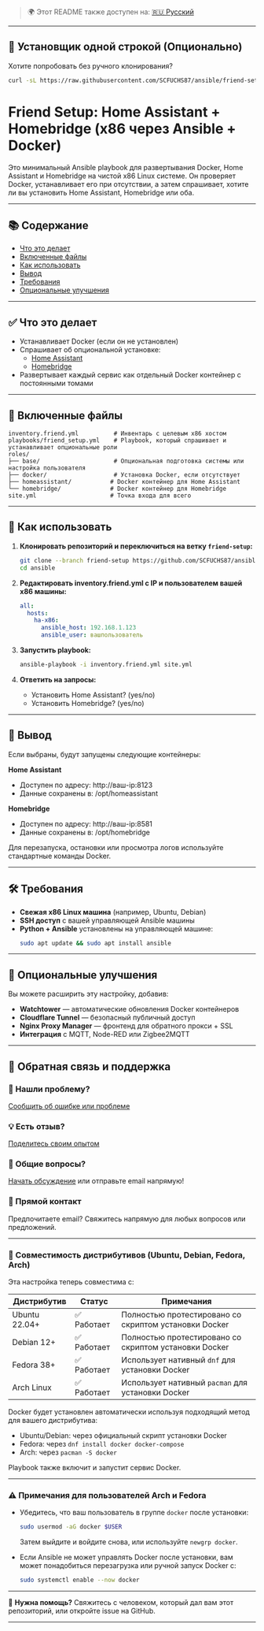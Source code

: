 
> 🌍 Этот README также доступен на: [🇷🇺 Русский](translations/ru/readme.friendsetup.ru.md)

---

## 🧩 Установщик одной строкой (Опционально)

Хотите попробовать без ручного клонирования?

```bash
curl -sL https://raw.githubusercontent.com/SCFUCHS87/ansible/friend-setup/install_friend_setup.sh | bash
```

# Friend Setup: Home Assistant + Homebridge (x86 через Ansible + Docker)

Это минимальный Ansible playbook для развертывания Docker, Home Assistant и Homebridge на чистой x86 Linux системе. Он проверяет Docker, устанавливает его при отсутствии, а затем спрашивает, хотите ли вы установить Home Assistant, Homebridge или оба.

---

## 📚 Содержание
- [Что это делает](#что-это-делает)
- [Включенные файлы](#включенные-файлы)
- [Как использовать](#как-использовать)
- [Вывод](#вывод)
- [Требования](#требования)
- [Опциональные улучшения](#опциональные-улучшения)

---

## ✅ Что это делает

- Устанавливает Docker (если он не установлен)
- Спрашивает об опциональной установке:
  - [Home Assistant](https://www.home-assistant.io/)
  - [Homebridge](https://homebridge.io/)
- Развертывает каждый сервис как отдельный Docker контейнер с постоянными томами

---

## 📁 Включенные файлы

```
inventory.friend.yml          # Инвентарь с целевым x86 хостом
playbooks/friend_setup.yml    # Playbook, который спрашивает и устанавливает опциональные роли
roles/
├── base/                     # Опциональная подготовка системы или настройка пользователя
├── docker/                   # Установка Docker, если отсутствует
├── homeassistant/           # Docker контейнер для Home Assistant
└── homebridge/              # Docker контейнер для Homebridge
site.yml                     # Точка входа для всего
```

---

## 🚀 Как использовать

1. **Клонировать репозиторий и переключиться на ветку `friend-setup`:**
   ```bash
   git clone --branch friend-setup https://github.com/SCFUCHS87/ansible.git
   cd ansible
   ```

2. **Редактировать inventory.friend.yml с IP и пользователем вашей x86 машины:**
   ```yaml
   all:
     hosts:
       ha-x86:
         ansible_host: 192.168.1.123
         ansible_user: вашпользователь
   ```

3. **Запустить playbook:**
   ```bash
   ansible-playbook -i inventory.friend.yml site.yml
   ```

4. **Ответить на запросы:**
   - Установить Home Assistant? (yes/no)
   - Установить Homebridge? (yes/no)

---

## 🧾 Вывод

Если выбраны, будут запущены следующие контейнеры:

**Home Assistant**
- Доступен по адресу: http://ваш-ip:8123
- Данные сохранены в: /opt/homeassistant

**Homebridge**  
- Доступен по адресу: http://ваш-ip:8581
- Данные сохранены в: /opt/homebridge

Для перезапуска, остановки или просмотра логов используйте стандартные команды Docker.

---

## 🛠 Требования

- **Свежая x86 Linux машина** (например, Ubuntu, Debian)
- **SSH доступ** с вашей управляющей Ansible машины
- **Python + Ansible** установлены на управляющей машине:
  ```bash
  sudo apt update && sudo apt install ansible
  ```

---

## 🧩 Опциональные улучшения

Вы можете расширить эту настройку, добавив:

- **Watchtower** — автоматические обновления Docker контейнеров
- **Cloudflare Tunnel** — безопасный публичный доступ
- **Nginx Proxy Manager** — фронтенд для обратного прокси + SSL
- **Интеграция** с MQTT, Node-RED или Zigbee2MQTT

---

## 💬 Обратная связь и поддержка

### 🐛 Нашли проблему?
[Сообщить об ошибке или проблеме](https://github.com/SCFUCHS87/ansible/issues/new?labels=friend-setup&template=support-request.md)

### 💡 Есть отзыв?
[Поделитесь своим опытом](https://github.com/SCFUCHS87/ansible/issues/new?labels=friend-setup&template=friend-feedback.md)

### 💬 Общие вопросы?
[Начать обсуждение](https://github.com/SCFUCHS87/ansible/discussions) или отправьте email напрямую!

### 📧 Прямой контакт
Предпочитаете email? Свяжитесь напрямую для любых вопросов или предложений.

---

### 🐧 Совместимость дистрибутивов (Ubuntu, Debian, Fedora, Arch)

Эта настройка теперь совместима с:

| Дистрибутив    | Статус  | Примечания                                    |
|----------------|---------|-----------------------------------------------|
| Ubuntu 22.04+  | ✅ Работает | Полностью протестировано со скриптом установки Docker |
| Debian 12+     | ✅ Работает | Полностью протестировано со скриптом установки Docker |
| Fedora 38+     | ✅ Работает | Использует нативный `dnf` для установки Docker |
| Arch Linux     | ✅ Работает | Использует нативный `pacman` для установки Docker |

Docker будет установлен автоматически используя подходящий метод для вашего дистрибутива:
- Ubuntu/Debian: через официальный скрипт установки Docker
- Fedora: через `dnf install docker docker-compose`
- Arch: через `pacman -S docker`

Playbook также включит и запустит сервис Docker.

---

### ⚠️ Примечания для пользователей Arch и Fedora

- Убедитесь, что ваш пользователь в группе `docker` после установки:
  ```bash
  sudo usermod -aG docker $USER
  ```
  Затем выйдите и войдите снова, или используйте `newgrp docker`.

- Если Ansible не может управлять Docker после установки, вам может понадобиться перезагрузка или ручной запуск Docker с:
  ```bash
  sudo systemctl enable --now docker
  ```

---

💬 **Нужна помощь?**
Свяжитесь с человеком, который дал вам этот репозиторий, или откройте issue на GitHub.

---

